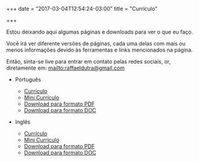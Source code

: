 +++
date = "2017-03-04T12:54:24-03:00"
title = "Currículo"

+++

Estou deixando aqui algumas páginas e downloads para ver o que eu faço.

Você irá ver diferente versões de páginas, cada uma delas com mais ou menos informações devido às ferramentas e links mencionados na página.

Então, sinta-se live para entrar em contato pelas redes sociais, or, diretamente em: <mailto:raffaeldutra@gmail.com>

* Português
  * [Currículo](/resume/rafael-dutra-full-resume-pt-br.pdf)
  * [Mini Currículo](/pt-br/page/cv/mini)
  * [Download para formato PDF](https://docs.google.com/document/d/1UyS_hzIhHGMx8A8AkDZ_c4sDSitF7K9ufg9WYr4UnVc/export?format=pdf)
  * [Download para formato DOC](https://docs.google.com/document/d/1UyS_hzIhHGMx8A8AkDZ_c4sDSitF7K9ufg9WYr4UnVc/export?format=doc)

* Inglês
    * [Currículo](/resume/rafael-dutra-full-resume.pdf)
    * [Mini Currículo](/page/cv/mini)
    * [Download para formato PDF](https://docs.google.com/document/d/1GGrY88fHLaBTtxFcR5XWRFPbIm-dXJZpBA4kCX8I8cA/export?format=pdf)
    * [Download para formato DOC](https://docs.google.com/document/d/1GGrY88fHLaBTtxFcR5XWRFPbIm-dXJZpBA4kCX8I8cA/export?format=doc)
